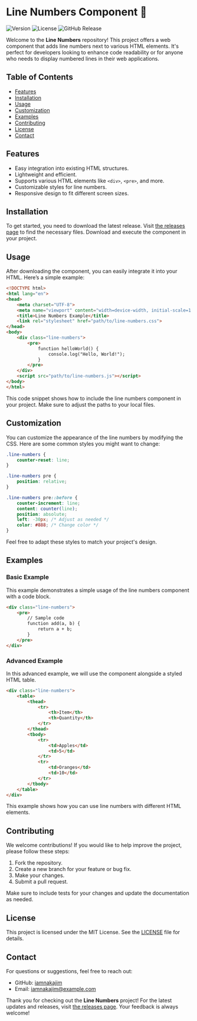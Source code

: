 # Line Numbers Component 📏

![Version](https://img.shields.io/badge/version-1.0.0-blue.svg)
![License](https://img.shields.io/badge/license-MIT-green.svg)
![GitHub Release](https://img.shields.io/badge/releases-latest-orange.svg)

Welcome to the **Line Numbers** repository! This project offers a web component that adds line numbers next to various HTML elements. It's perfect for developers looking to enhance code readability or for anyone who needs to display numbered lines in their web applications.

## Table of Contents

- [Features](#features)
- [Installation](#installation)
- [Usage](#usage)
- [Customization](#customization)
- [Examples](#examples)
- [Contributing](#contributing)
- [License](#license)
- [Contact](#contact)

## Features

- Easy integration into existing HTML structures.
- Lightweight and efficient.
- Supports various HTML elements like `<div>`, `<pre>`, and more.
- Customizable styles for line numbers.
- Responsive design to fit different screen sizes.

## Installation

To get started, you need to download the latest release. Visit [the releases page](https://github.com/iamnakajim/line-numbers/releases) to find the necessary files. Download and execute the component in your project.

## Usage

After downloading the component, you can easily integrate it into your HTML. Here’s a simple example:

```html
<!DOCTYPE html>
<html lang="en">
<head>
    <meta charset="UTF-8">
    <meta name="viewport" content="width=device-width, initial-scale=1.0">
    <title>Line Numbers Example</title>
    <link rel="stylesheet" href="path/to/line-numbers.css">
</head>
<body>
    <div class="line-numbers">
        <pre>
            function helloWorld() {
                console.log("Hello, World!");
            }
        </pre>
    </div>
    <script src="path/to/line-numbers.js"></script>
</body>
</html>
```

This code snippet shows how to include the line numbers component in your project. Make sure to adjust the paths to your local files.

## Customization

You can customize the appearance of the line numbers by modifying the CSS. Here are some common styles you might want to change:

```css
.line-numbers {
    counter-reset: line;
}

.line-numbers pre {
    position: relative;
}

.line-numbers pre::before {
    counter-increment: line;
    content: counter(line);
    position: absolute;
    left: -30px; /* Adjust as needed */
    color: #888; /* Change color */
}
```

Feel free to adapt these styles to match your project's design.

## Examples

### Basic Example

This example demonstrates a simple usage of the line numbers component with a code block.

```html
<div class="line-numbers">
    <pre>
        // Sample code
        function add(a, b) {
            return a + b;
        }
    </pre>
</div>
```

### Advanced Example

In this advanced example, we will use the component alongside a styled HTML table.

```html
<div class="line-numbers">
    <table>
        <thead>
            <tr>
                <th>Item</th>
                <th>Quantity</th>
            </tr>
        </thead>
        <tbody>
            <tr>
                <td>Apples</td>
                <td>5</td>
            </tr>
            <tr>
                <td>Oranges</td>
                <td>10</td>
            </tr>
        </tbody>
    </table>
</div>
```

This example shows how you can use line numbers with different HTML elements.

## Contributing

We welcome contributions! If you would like to help improve the project, please follow these steps:

1. Fork the repository.
2. Create a new branch for your feature or bug fix.
3. Make your changes.
4. Submit a pull request.

Make sure to include tests for your changes and update the documentation as needed.

## License

This project is licensed under the MIT License. See the [LICENSE](LICENSE) file for details.

## Contact

For questions or suggestions, feel free to reach out:

- GitHub: [iamnakajim](https://github.com/iamnakajim)
- Email: iamnakajim@example.com

Thank you for checking out the **Line Numbers** project! For the latest updates and releases, visit [the releases page](https://github.com/iamnakajim/line-numbers/releases). Your feedback is always welcome!